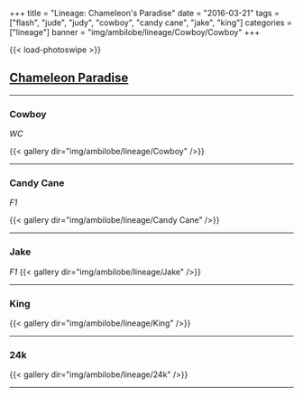 +++
title = "Lineage: Chameleon's Paradise"
date = "2016-03-21"
tags = ["flash", "jude", "judy", "cowboy", "candy cane", "jake", "king"]
categories = ["lineage"]
banner = "img/ambilobe/lineage/Cowboy/Cowboy"
+++

{{< load-photoswipe >}}

## [Chameleon Paradise](https://chameleonparadise.com/)
---

### Cowboy
*WC*

{{< gallery dir="img/ambilobe/lineage/Cowboy" />}}

---

### Candy Cane
*F1*

{{< gallery dir="img/ambilobe/lineage/Candy Cane" />}}

---

### Jake
*F1*
{{< gallery dir="img/ambilobe/lineage/Jake" />}}

---

### King

{{< gallery dir="img/ambilobe/lineage/King" />}}

---

### 24k

{{< gallery dir="img/ambilobe/lineage/24k" />}}

---
